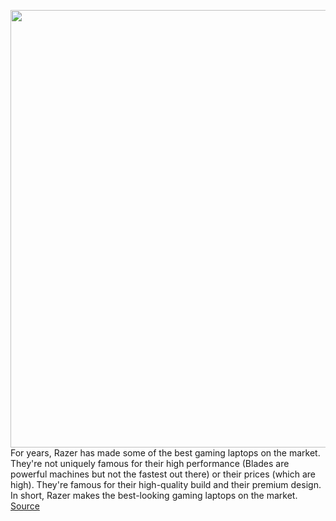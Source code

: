 <img src='https://cdn.vox-cdn.com/thumbor/gIK0vPfCxpXL3gnYfrz5yNlYwoA=/0x0:2040x1360/1200x675/filters:focal(869x626:1195x952)/cdn.vox-cdn.com/uploads/chorus_image/image/68835685/akrales_210203_4381_0006.0.jpg' width='700px' /><br/>
For years, Razer has made some of the best gaming laptops on the market. They're not uniquely famous for their high performance (Blades are powerful machines but not the fastest out there) or their prices (which are high). They're famous for their high-quality build and their premium design. In short, Razer makes the best-looking gaming laptops on the market.
<a href='https://www.theverge.com/22287698/razer-book-13-review-design-specs-price-features'> Source <a/>